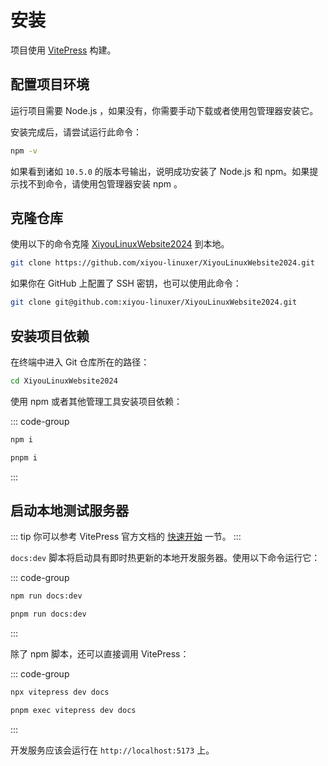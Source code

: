 # 安装

项目使用 [VitePress](https://github.com/vuejs/vitepress) 构建。

## 配置项目环境

运行项目需要 Node.js ，如果没有，你需要手动下载或者使用包管理器安装它。

安装完成后，请尝试运行此命令：

```sh
npm -v
```

如果看到诸如 `10.5.0` 的版本号输出，说明成功安装了 Node.js 和 npm。如果提示找不到命令，请使用包管理器安装 npm 。

## 克隆仓库

使用以下的命令克隆 [<i class="fa-brands fa-github"></i>XiyouLinuxWebsite2024](https://github.com/xiyou-linuxer/XiyouLinuxWebsite2024) 到本地。

```sh
git clone https://github.com/xiyou-linuxer/XiyouLinuxWebsite2024.git
```

如果你在 GitHub 上配置了 SSH 密钥，也可以使用此命令：

```sh
git clone git@github.com:xiyou-linuxer/XiyouLinuxWebsite2024.git
```

## 安装项目依赖

在终端中进入 Git 仓库所在的路径：

```sh 
cd XiyouLinuxWebsite2024
```

使用 npm 或者其他管理工具安装项目依赖：

::: code-group
```sh [npm]
npm i
```
```sh [pnpm]
pnpm i
```
:::

## 启动本地测试服务器

::: tip
你可以参考 VitePress 官方文档的 [快速开始](https://vitepress.dev/zh/guide/getting-started) 一节。
:::

`docs:dev` 脚本将启动具有即时热更新的本地开发服务器。使用以下命令运行它：

::: code-group
```sh [npm]
npm run docs:dev
```
```sh [pnpm]
pnpm run docs:dev
```
:::

除了 npm 脚本，还可以直接调用 VitePress：


::: code-group

```sh [npm]
npx vitepress dev docs
```

```sh [pnpm]
pnpm exec vitepress dev docs
```

:::

开发服务应该会运行在 `http://localhost:5173` 上。